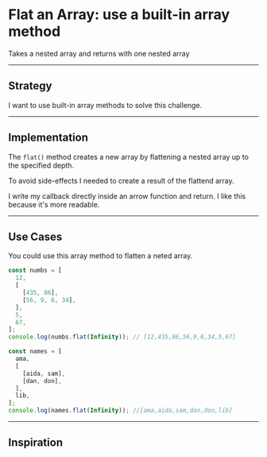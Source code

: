 # Flat an Array: use a built-in array method

Takes a nested array and returns with one nested array

---

## Strategy

I want to use built-in array methods to solve this challenge.

---

## Implementation

The `flat()` method creates a new array by flattening a nested array up to the
specified depth.

To avoid side-effects I needed to create a result of the flattend array.

I write my callback directly inside an arrow function and return. I like this
because it's more readable.

---

## Use Cases

You could use this array method to flatten a neted array.

```js
const numbs = [
  12,
  [
    [435, 86],
    [56, 9, 6, 34],
  ],
  5,
  67,
];
console.log(numbs.flat(Infinity)); // [12,435,86,56,9,6,34,5,67]

const names = [
  ama,
  [
    [aida, sam],
    [dan, don],
  ],
  lib,
];
console.log(names.flat(Infinity)); //[ama,aida,sam,dan,don,lib]
```

---

## Inspiration
